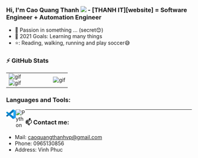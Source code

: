 ### Hi, I'm Cao Quang Thanh <img src="https://media.giphy.com/media/hvRJCLFzcasrR4ia7z/giphy.gif" width="25px"> -  [THANH IT][website] = Software Engineer + Automation Engineer  


- 🔭 Passion in something ... (secret😊)
- 💪 2021 Goals: Learning many things
- ⭐: Reading, walking, running and play soccer😅

### :zap: GitHub Stats

<table>
<tr>
  <td width="48%">
    <img align="left" alt="gif" align="right" src="https://raw.githubusercontent.com/Tyoncao/Tyoncao/main/coding.gif"/>
    <img align="left" alt="gif" align="right" src="https://raw.githubusercontent.com/Tyoncao/Tyoncao/main/coding_full.gif"/>
  </td>
  <td width="52%">
    <img alt="gif" align="right" src="https://raw.githubusercontent.com/Tyoncao/Tyoncao/main/coding-freak.gif"/>
  </td>
</tr>
<table>

### Languages and Tools:
<img align="left" alt="Visual Studio Code" width="26px" src="https://raw.githubusercontent.com/github/explore/80688e429a7d4ef2fca1e82350fe8e3517d3494d/topics/visual-studio-code/visual-studio-code.png" />
<img align="left" alt="Python" width="26px" src="https://upload.wikimedia.org/wikipedia/commons/thumb/0/0a/Python.svg/1200px-Python.svg.png" /> 

---


### 📫 Contact me:
- Mail: caoquangthanhvp@gmail.com 
- Phone: 0965130856
- Address: Vinh Phuc



